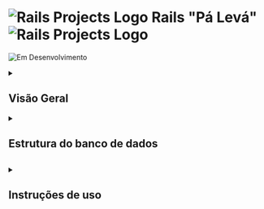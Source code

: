 # <img src="https://cdn-icons-png.flaticon.com/128/82/82667.png" alt="Rails Projects Logo" width="40" height="30" /> Rails "Pá Levá" <img src="https://cdn-icons-png.flaticon.com/128/82/82667.png" alt="Rails Projects Logo" width="40" height="30" /> 


![Em Desenvolvimento](https://img.shields.io/badge/status-Em%20Desenvolvimento-yellow)

<details>

<summary> <h2>Visão Geral</h2> </summary>

Este projeto está sendo desenvolvido como requisito avaliativo do programa <a href="https://treinadev.com.br/">Treina Dev</a> da <a href="https://www.campuscode.com.br/">Campus Code</a>. O projeto consiste num **Sistema de Gerenciamento de Estabelecimentos que Comercializam Alimentos** desenvolvido com Ruby on Rails.

</details>

<details>

<summary> <h2>Estrutura do banco de dados<h2> </summary>

![Diagrama](./public/diagrama.png)

</details>

<details>

<summary> <h2>Instruções de uso</h2> </summary>

---
## Configuração do Ruby
Este projeto requer o Ruby na versão `3.2.2`. Recomendamos usar [RVM](https://rvm.io/) ou [rbenv](https://github.com/rbenv/rbenv) para gerenciar versões do Ruby.

### Com RVM:
```bash
rvm install 3.2.2
rvm use 3.2.2
```

### Com rbenv:
```bash
rbenv install 3.2.2
rbenv local 3.2.2
```
Outra opção é inserir a sua versão do ruby diretamente no gemfile da aplicação.

## 1. Clonando o Repositório

Primeiro, você precisa clonar o repositório para o seu ambiente local. Abra o terminal e execute o seguinte comando:

```bash
git clone git@github.com:SamuelRocha91/rails_paleva.git
cd rails_paleva
```


## 2. Instalando as Dependências

Antes de rodar a aplicação, é necessário instalar as dependências. Para isso, use o Bundler:

```bash
bundle install
```

Isso irá instalar todas as gems necessárias para a aplicação.

## 3. Configurando o Banco de Dados

A aplicação utiliza o banco de dados para armazenar os dados. Siga os passos abaixo para configurar e migrar o banco de dados.

### Criar o Banco de Dados

Execute o seguinte comando para criar o banco de dados:

```bash
rails db:create
```

### Rodar as Migrações

Agora, você deve rodar as migrações para garantir que a estrutura do banco de dados esteja atualizada:

```bash
rails db:migrate
```

### Rodando as Seeds

Após as migrações, você pode rodar as *seeds* para popular o banco de dados com dados iniciais, como usuários e registros do sistema. Para isso, execute:

```bash
rails db:seed
```

Isso irá criar usuários e outros dados necessários para começar a testar a aplicação.

## 4. Usuários Preexistentes

Para facilitar a navegação e testes no sistema, preparamos alguns usuários padrão que você pode usar para se autenticar na aplicação:

### Usuários Administradores

- **Email**: urso@gmail.com
- **Senha**: 1234567891234

Este usuário tem acesso completo ao sistema e pode gerenciar todos os aspectos da aplicação.

### Usuários Comuns

- **Email**: boimanso@gmail.com'
- **Senha**: 1234567891234

Este usuário pode acessar as funcionalidades limitadas da aplicação, mas não tem permissões administrativas.

## 5. Rodando a Aplicação

Agora que o banco de dados foi configurado e as seeds foram aplicadas, você pode rodar a aplicação localmente. Execute o seguinte comando para iniciar o servidor:

```bash
rails server
```

Isso irá iniciar o servidor localmente. Você pode acessar a aplicação através do navegador, indo para [http://localhost:3000](http://localhost:3000).

## 6. Testando a Aplicação

Com o servidor em funcionamento, use as credenciais dos usuários fornecidos para navegar pela aplicação. O usuário administrador pode acessar todas as funcionalidades, enquanto o usuário comum pode testar funcionalidades limitadas.


</details>


